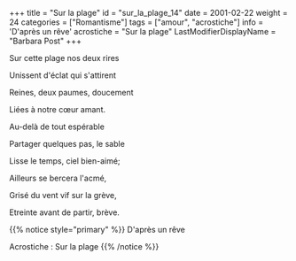 +++
title = "Sur la plage"
id = "sur_la_plage_14"
date = 2001-02-22
weight = 24
categories = ["Romantisme"]
tags = ["amour", "acrostiche"]
info = 'D'après un rêve'
acrostiche = "Sur la plage"
LastModifierDisplayName = "Barbara Post"
+++

Sur cette plage nos deux rires

Unissent d'éclat qui s'attirent

Reines, deux paumes, doucement

Liées à notre cœur amant.

Au-delà de tout espérable

Partager quelques pas, le sable

Lisse le temps, ciel bien-aimé;

Ailleurs se bercera l'acmé,

Grisé du vent vif sur la grève,

Etreinte avant de partir, brève.

{{% notice style="primary" %}}
D'après un rêve

Acrostiche : Sur la plage
{{% /notice %}}
